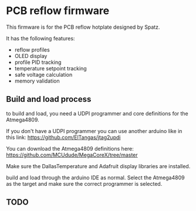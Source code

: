 # PCB reflow firmware
This firmware is for the PCB reflow hotplate designed by Spatz.

It has the following features:
- reflow profiles
- OLED display
- profile PID tracking
- temperature setpoint tracking
- safe voltage calculation
- memory validation 

## Build and load process
to build and load, you need a UDPI programmer and core definitions for the Atmega4809.

If you don't have a UDPI programmer you can use another arduino like in this link:
https://github.com/ElTangas/jtag2updi 

You can download the Atmega4809 definitions here:
https://github.com/MCUdude/MegaCoreX/tree/master

Make sure the DallasTemperature and Adafruit display libraries are installed. 

build and load through the arduino IDE as normal.  Select the Atmega4809 as the target
and make sure the correct programmer is selected.

## TODO